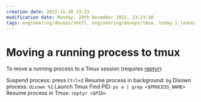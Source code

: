 ```yaml
---
creation date: 2022-11-28 23:23
modification date: Monday, 28th November 2022, 23:23:30
tags: engineering/devops/shell, engineering/devops/tmux, today_i_leaned
---
```


# Moving a running process to tmux

To move a running process to a Tmux session (requires [reptyr](https://github.com/nelhage/reptyr)):

Suspend process: press `Ctrl+Z`
Resume process in background: `bg`
Disown process: `disown %1`
Launch Tmux
Find PID: `ps a | grep <$PROCESS_NAME>`
Resume process in Tmux: `reptyr <$PID>`